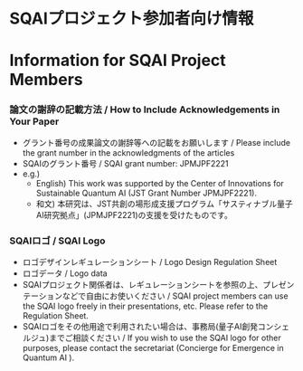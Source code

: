 # SQAIプロジェクト参加者向け情報

# Information for SQAI Project Members

### 論文の謝辞の記載方法 / How to Include Acknowledgements in Your Paper

* グラント番号の成果論文の謝辞等への記載をお願いします / Please include the grant number in the acknowledgments of the articles
* SQAIのグラント番号 / SQAI grant number: JPMJPF2221
* e.g.)
  * English) This work was supported by the Center of Innovations for Sustainable Quantum AI (JST Grant Number JPMJPF2221).
  * 和文) 本研究は、JST共創の場形成支援プログラム「サスティナブル量子AI研究拠点」(JPMJPF2221)の支援を受けたものです。

### SQAIロゴ / SQAI Logo

* ロゴデザインレギュレーションシート / Logo Design Regulation Sheet
* ロゴデータ / Logo data
* SQAIプロジェクト関係者は、レギュレーションシートを参照の上、プレゼンテーションなどで自由にお使いください / SQAI project members can use the SQAI logo freely in their presentations, etc. Please refer to the Regulation Sheet.
* SQAIロゴをその他用途で利用されたい場合は、事務局(量子AI創発コンシェルジュ)までご相談ください / If you wish to use the SQAI logo for other purposes, please contact the secretariat (Concierge for Emergence in Quantum AI ).
